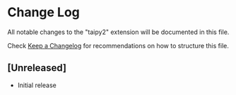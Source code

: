 # Change Log

All notable changes to the "taipy2" extension will be documented in this file.

Check [Keep a Changelog](http://keepachangelog.com/) for recommendations on how to structure this file.

## [Unreleased]

- Initial release